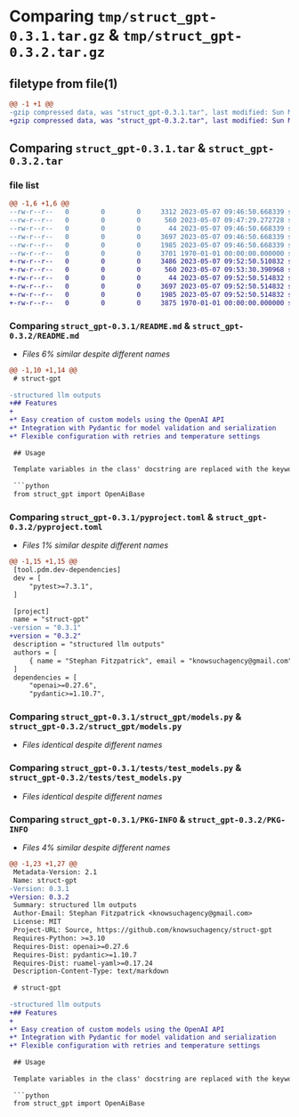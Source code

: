 # Comparing `tmp/struct_gpt-0.3.1.tar.gz` & `tmp/struct_gpt-0.3.2.tar.gz`

## filetype from file(1)

```diff
@@ -1 +1 @@
-gzip compressed data, was "struct_gpt-0.3.1.tar", last modified: Sun May  7 09:47:29 2023, max compression
+gzip compressed data, was "struct_gpt-0.3.2.tar", last modified: Sun May  7 09:53:30 2023, max compression
```

## Comparing `struct_gpt-0.3.1.tar` & `struct_gpt-0.3.2.tar`

### file list

```diff
@@ -1,6 +1,6 @@
--rw-r--r--   0        0        0     3312 2023-05-07 09:46:50.668339 struct_gpt-0.3.1/README.md
--rw-r--r--   0        0        0      560 2023-05-07 09:47:29.272728 struct_gpt-0.3.1/pyproject.toml
--rw-r--r--   0        0        0       44 2023-05-07 09:46:50.668339 struct_gpt-0.3.1/struct_gpt/__init__.py
--rw-r--r--   0        0        0     3697 2023-05-07 09:46:50.668339 struct_gpt-0.3.1/struct_gpt/models.py
--rw-r--r--   0        0        0     1985 2023-05-07 09:46:50.668339 struct_gpt-0.3.1/tests/test_models.py
--rw-r--r--   0        0        0     3701 1970-01-01 00:00:00.000000 struct_gpt-0.3.1/PKG-INFO
+-rw-r--r--   0        0        0     3486 2023-05-07 09:52:50.510832 struct_gpt-0.3.2/README.md
+-rw-r--r--   0        0        0      560 2023-05-07 09:53:30.390968 struct_gpt-0.3.2/pyproject.toml
+-rw-r--r--   0        0        0       44 2023-05-07 09:52:50.514832 struct_gpt-0.3.2/struct_gpt/__init__.py
+-rw-r--r--   0        0        0     3697 2023-05-07 09:52:50.514832 struct_gpt-0.3.2/struct_gpt/models.py
+-rw-r--r--   0        0        0     1985 2023-05-07 09:52:50.514832 struct_gpt-0.3.2/tests/test_models.py
+-rw-r--r--   0        0        0     3875 1970-01-01 00:00:00.000000 struct_gpt-0.3.2/PKG-INFO
```

### Comparing `struct_gpt-0.3.1/README.md` & `struct_gpt-0.3.2/README.md`

 * *Files 6% similar despite different names*

```diff
@@ -1,10 +1,14 @@
 # struct-gpt
 
-structured llm outputs
+## Features
+
+* Easy creation of custom models using the OpenAI API
+* Integration with Pydantic for model validation and serialization
+* Flexible configuration with retries and temperature settings
 
 ## Usage
 
 Template variables in the class' docstring are replaced with the keyword arguments passed to `create`.
 
 ```python
 from struct_gpt import OpenAiBase
```

### Comparing `struct_gpt-0.3.1/pyproject.toml` & `struct_gpt-0.3.2/pyproject.toml`

 * *Files 1% similar despite different names*

```diff
@@ -1,15 +1,15 @@
 [tool.pdm.dev-dependencies]
 dev = [
     "pytest>=7.3.1",
 ]
 
 [project]
 name = "struct-gpt"
-version = "0.3.1"
+version = "0.3.2"
 description = "structured llm outputs"
 authors = [
     { name = "Stephan Fitzpatrick", email = "knowsuchagency@gmail.com" },
 ]
 dependencies = [
     "openai>=0.27.6",
     "pydantic>=1.10.7",
```

### Comparing `struct_gpt-0.3.1/struct_gpt/models.py` & `struct_gpt-0.3.2/struct_gpt/models.py`

 * *Files identical despite different names*

### Comparing `struct_gpt-0.3.1/tests/test_models.py` & `struct_gpt-0.3.2/tests/test_models.py`

 * *Files identical despite different names*

### Comparing `struct_gpt-0.3.1/PKG-INFO` & `struct_gpt-0.3.2/PKG-INFO`

 * *Files 4% similar despite different names*

```diff
@@ -1,23 +1,27 @@
 Metadata-Version: 2.1
 Name: struct-gpt
-Version: 0.3.1
+Version: 0.3.2
 Summary: structured llm outputs
 Author-Email: Stephan Fitzpatrick <knowsuchagency@gmail.com>
 License: MIT
 Project-URL: Source, https://github.com/knowsuchagency/struct-gpt
 Requires-Python: >=3.10
 Requires-Dist: openai>=0.27.6
 Requires-Dist: pydantic>=1.10.7
 Requires-Dist: ruamel-yaml>=0.17.24
 Description-Content-Type: text/markdown
 
 # struct-gpt
 
-structured llm outputs
+## Features
+
+* Easy creation of custom models using the OpenAI API
+* Integration with Pydantic for model validation and serialization
+* Flexible configuration with retries and temperature settings
 
 ## Usage
 
 Template variables in the class' docstring are replaced with the keyword arguments passed to `create`.
 
 ```python
 from struct_gpt import OpenAiBase
```

